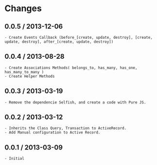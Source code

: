 # Changes #

## 0.0.5 / 2013-12-06 ##

	- Create Events Callback (before_[create, update, destroy], [create, update, destroy], after_[create, update, destroy])

## 0.0.4 / 2013-08-28 ##

	- Create Associations Methods( belongs_to, has_many, has_one, has_many_to_many )
	- Create Helper Methods

## 0.0.3 / 2013-03-19 ##
	
	- Remove the dependencie Selfish, and create a code with Pure JS.

## 0.0.2 / 2013-03-12 ##

	- Inherits the Class Query, Transaction to ActiveRecord. 
	- Add Manual configuration to Active Record.

## 0.0.1 / 2013-03-09 ##

	- Initial